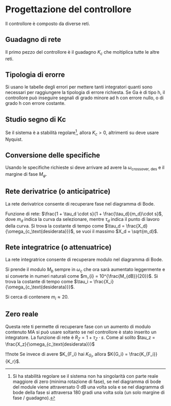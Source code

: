 # Progettazione del controllore
Il controllore è composto da diverse reti.

## Guadagno di rete
Il primo pezzo del controllore è il guadagno $K_c$ che moltiplica tutte le altre reti.

## Tipologia di erorre
Si usano le tabelle degli errori per mettere tanti integratori quanti sono necessari per raggiungere la tipologia di errore richiesta.
Se Ga è di tipo h, il controllore può inseguire segnali di grado minore ad h con errore nullo, o di grado h con errore costante.

## Studio segno di Kc
Se il sistema è a stabilità regolare[^1], allora $K_c > 0$, altrimenti su deve usare Nyquist.

[^1]:
    Si ha stabilità regolare se il sistema non ha singolarità con parte reale maggiore di zero (minima rotazione di fase), se nel diagramma di bode del module viene attraversato 0 dB una volta sola e se nel diagramma di bode della fase si attraversa 180 gradi una volta sola (un solo margine di fase / guadagno).

## Conversione delle specifiche
Usando le specifiche richieste si deve arrivare ad avere la  $\omega_{\text{crossover, des}}$ e il margine di fase $M_\varphi$.

## Rete derivatrice (o anticipatrice)
La rete derivatrice consente di recuperare fase nel diagramma di Bode.

Funzione di rete: $\frac{1 + \tau_d \cdot s}{1 + \frac{\tau_d}{m_d}\cdot s}$, dove $m_d$ indica la curva da selezionare, mentre $\tau_d$ indica il punto di lavoro della curva. Si trova la costante di tempo come $\tau_d = \frac{X_d}{\omega_{c_\text{desiderata}}}$, se vuoi il massimo $X_d = \sqrt{m_d}$.

## Rete integratrice (o attenuatrice)
La rete integratrice consente di recuperare modulo nel diagramma di Bode.

Si prende il modulo $M_b$ sempre in $\omega_c$ che ora sarà aumentato leggermente e si converte in numeri naturali come $m_{i} = 10^{\frac{M_{dB}}{20}}$. Si trova la costante di tempo come $\tau_i = \frac{X_i}{\omega_{c_\text{desiderata}}}$.

Si cerca di contenere $m_i \approx 20$.

## Zero reale
Questa rete ti permette di recuperare fase con un aumento di modulo contenuto MA si può usare soltanto se nel controllore è stato inserito un integratore. La funzione di rete è $R_Z = 1 + \tau_Z\cdot s$. Come al solito $tau_z = \frac{X_z}{\omega_{c_\text{desiderata}}}$

!!!note 
    Se invece di avere $K_{F_i} hai $K_{G_i}$, allora $K{G_i} = \frac{K_{F_i}}{K_r}$.